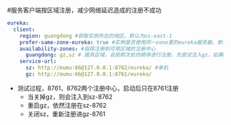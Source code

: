 #服务客户端按区域注册，减少网络延迟造成的注册不成功
```yaml
eureka:
  client:
    region: guangdong #获取实例所在的地区。默认为us-east-1
    prefer-same-zone-eureka: true #实例是否使用同一zone里的eureka服务器，默认为true，理想状态下，eureka客户端与服务端是在同一zone下
    availability-zones: #指挥注册到可用区域的注册中心
      guangdong: gz,sz # 服务区域，会按照次处的顺序进行注册，先尝试注入gz，如果gz异常，则尝试注入sz，依次类推
    service-url:
      sz: http://mumu:66@127.0.0.1:8762/eureka/ #单机
      gz: http://mumu:66@127.0.0.1:8761/eureka/
```
- 测试过程，8761，8762两个注册中心，启动后只在8761注册
    - 当关掉gz，则会注入到sz-8762
    - 重启gz，依然注册在sz-8762
    - 关闭sz，重新注册进gz-8761